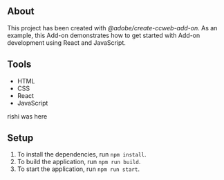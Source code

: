## About

This project has been created with _@adobe/create-ccweb-add-on_. As an example, this Add-on demonstrates how to get started with Add-on development using React and JavaScript.

## Tools

-   HTML
-   CSS
-   React
-   JavaScript

  rishi was here

## Setup

1. To install the dependencies, run `npm install`.
2. To build the application, run `npm run build`.
3. To start the application, run `npm run start`.
